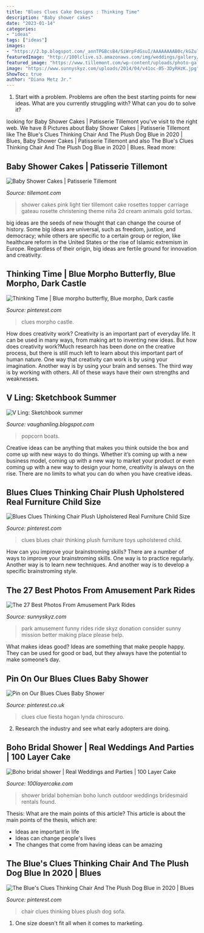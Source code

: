```yaml
---
title: "Blues Clues Cake Designs : Thinking Time"
description: "Baby shower cakes"
date: "2023-01-14"
categories:
- "ideas"
tags: ["ideas"]
images:
- "https://2.bp.blogspot.com/_annTPGBcsB4/SiWrpFdGsuI/AAAAAAAAB0c/kGZulpyY7Kk/s400/popcornboats.jpg"
featuredImage: "http://100lclive.s3.amazonaws.com/img/weddings/gallery/display/5442.jpg"
featured_image: "https://www.tillemont.com/wp-content/uploads/photo-gallery-plugin/photo-gallery/import/baby_shower_cakes-light_pink_rosettes.jpg"
image: "https://www.sunnyskyz.com/uploads/2014/04/v41oc-05-3DyRHzK.jpg"
ShowToc: true
author: "Diana Metz Jr."
---
```



1. Start with a problem. Problems are often the best starting points for new ideas. What are you currently struggling with? What can you do to solve it? 

	

		
looking for Baby Shower Cakes | Patisserie Tillemont you've visit to the right web. We have 8 Pictures about Baby Shower Cakes | Patisserie Tillemont like The Blue&#039;s Clues Thinking Chair And The Plush Dog Blue in 2020 | Blues, Baby Shower Cakes | Patisserie Tillemont and also The Blue&#039;s Clues Thinking Chair And The Plush Dog Blue in 2020 | Blues. Read more:
		
    
## Baby Shower Cakes | Patisserie Tillemont

<img loading=lazy src="https://www.tillemont.com/wp-content/uploads/photo-gallery-plugin/photo-gallery/import/baby_shower_cakes-light_pink_rosettes.jpg" onerror="this.onerror=null;this.src='https://tse4.mm.bing.net/th?id=OIP.IzfcO9_95KznK9TGjo2CkQHaLG&amp;pid=15.1';" alt="Baby Shower Cakes | Patisserie Tillemont">

_Source: tillemont.com_

>shower cakes pink light tier tillemont cake rosettes topper carriage gateau rosette christening theme niña 2d cream animals gold tortas. 

	

big ideas are the seeds of new thought that can change the course of history. Some big ideas are universal, such as freedom, justice, and democracy; while others are specific to a certain group or region, like healthcare reform in the United States or the rise of Islamic extremism in Europe. Regardless of their origin, big ideas are fertile ground for innovation and creativity.

    
## Thinking Time | Blue Morpho Butterfly, Blue Morpho, Dark Castle

<img loading=lazy src="https://i.pinimg.com/736x/59/c8/20/59c8201c8c82880dd1d397a68d77abb6.jpg" onerror="this.onerror=null;this.src='https://tse3.mm.bing.net/th?id=OIP.tK123ey4dPe3utBugQku1gHaFj&amp;pid=15.1';" alt="Thinking Time | Blue morpho butterfly, Blue morpho, Dark castle">

_Source: pinterest.com_

>clues morpho castle. 

	

How does creativity work?
Creativity is an important part of everyday life. It can be used in many ways, from making art to inventing new ideas. But how does creativity work?Much research has been done on the creative process, but there is still much left to learn about this important part of human nature. One way that creativity can work is by using your imagination. Another way is by using your brain and senses. The third way is by working with others. All of these ways have their own strengths and weaknesses.

    
## V Ling: Sketchbook Summer

<img loading=lazy src="https://2.bp.blogspot.com/_annTPGBcsB4/SiWrpFdGsuI/AAAAAAAAB0c/kGZulpyY7Kk/s400/popcornboats.jpg" onerror="this.onerror=null;this.src='https://tse3.mm.bing.net/th?id=OIP.Khk6ptULTg2T5IPOh_BMgwAAAA&amp;pid=15.1';" alt="V Ling: Sketchbook summer">

_Source: vaughanling.blogspot.com_

>popcorn boats. 

	

Creative ideas can be anything that makes you think outside the box and come up with new ways to do things. Whether it’s coming up with a new business model, coming up with a new way to market your product or even coming up with a new way to design your home, creativity is always on the rise. There are no limits to what you can do when you have creative ideas.

    
## Blues Clues Thinking Chair Plush Upholstered Real Furniture Child Size

<img loading=lazy src="https://i.pinimg.com/736x/e1/68/92/e16892efc5a1e3d9138a777bad66830a--blues-clues-plush.jpg" onerror="this.onerror=null;this.src='https://tse1.mm.bing.net/th?id=OIP.A8WeHf4syUWsSZA4ROkMtwHaFr&amp;pid=15.1';" alt="Blues Clues Thinking Chair Plush Upholstered Real Furniture Child Size">

_Source: pinterest.com_

>clues blues chair thinking plush furniture toys upholstered child. 

	

How can you improve your brainstroming skills?
There are a number of ways to improve your brainstroming skills. One way is to practice regularly. Another way is to learn new techniques. And another way is to develop a specific brainstroming style.

    
## The 27 Best Photos From Amusement Park Rides

<img loading=lazy src="https://www.sunnyskyz.com/uploads/2014/04/v41oc-05-3DyRHzK.jpg" onerror="this.onerror=null;this.src='https://tse1.mm.bing.net/th?id=OIP.bXLPAL42rsj4n4pNSr1mggHaFa&amp;pid=15.1';" alt="The 27 Best Photos From Amusement Park Rides">

_Source: sunnyskyz.com_

>park amusement funny rides ride skyz donation consider sunny mission better making place please help. 

	

What makes ideas good?
Ideas are something that make people happy. They can be used for good or bad, but they always have the potential to make someone’s day.

    
## Pin On Our Blues Clues Baby Shower

<img loading=lazy src="https://i.pinimg.com/736x/3e/ea/12/3eea126bbd20228a6cdcf57b2e06ba57.jpg" onerror="this.onerror=null;this.src='https://tse4.mm.bing.net/th?id=OIP.tpDBCgBYjVburmrSePNG3QHaJ4&amp;pid=15.1';" alt="Pin on Our Blues Clues Baby Shower">

_Source: pinterest.co.uk_

>clues clue fiesta hogan lynda chiroscuro. 

	

2. Research the industry and see what early adopters are doing.

    
## Boho Bridal Shower | Real Weddings And Parties | 100 Layer Cake

<img loading=lazy src="http://100lclive.s3.amazonaws.com/img/weddings/gallery/display/5442.jpg" onerror="this.onerror=null;this.src='https://tse1.mm.bing.net/th?id=OIP.vEM9F80dfVd7MLWw2zMAswHaKD&amp;pid=15.1';" alt="Boho bridal shower | Real Weddings and Parties | 100 Layer Cake">

_Source: 100layercake.com_

>shower bridal bohemian boho lunch outdoor weddings bridesmaid rentals found. 

	

Thesis: What are the main points of this article?
This article is about the main points of the thesis, which are: 
- Ideas are important in life
- Ideas can change people's lives
- The changes that come from having ideas can be amazing

    
## The Blue&#039;s Clues Thinking Chair And The Plush Dog Blue In 2020 | Blues

<img loading=lazy src="https://i.pinimg.com/736x/c6/3e/c5/c63ec50aaa6623521ff174b708a17d7e.jpg" onerror="this.onerror=null;this.src='https://tse4.mm.bing.net/th?id=OIP.seGI1RKpNsiuwPt1eumu3gHaFj&amp;pid=15.1';" alt="The Blue&#039;s Clues Thinking Chair And The Plush Dog Blue in 2020 | Blues">

_Source: pinterest.com_

>chair clues thinking blues plush dog sofa. 

	

1. One size doesn't fit all when it comes to marketing.

